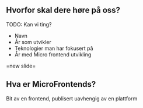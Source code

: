 ## Hvorfor skal dere høre på oss?

TODO: Kan vi ting?

- Navn
- År som utvikler
- Teknologier man har fokusert på
- År med Micro frontend utvikling

=new slide=

## Hva er MicroFrontends?

Bit av en frontend, publisert uavhengig av en plattform
